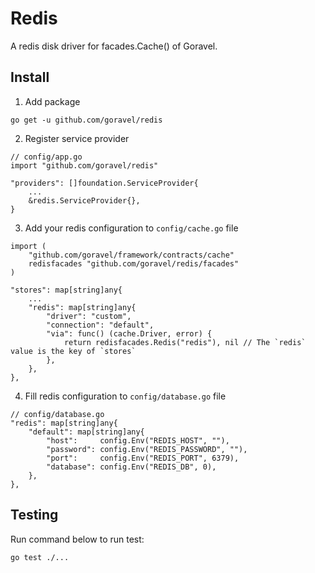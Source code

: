 # Redis

A redis disk driver for facades.Cache() of Goravel.

## Install

1. Add package

```
go get -u github.com/goravel/redis
```

2. Register service provider

```
// config/app.go
import "github.com/goravel/redis"

"providers": []foundation.ServiceProvider{
    ...
    &redis.ServiceProvider{},
}
```

3. Add your redis configuration to `config/cache.go` file

```
import (
    "github.com/goravel/framework/contracts/cache"
    redisfacades "github.com/goravel/redis/facades"
)

"stores": map[string]any{
    ...
    "redis": map[string]any{
        "driver": "custom",
        "connection": "default",
        "via": func() (cache.Driver, error) {
            return redisfacades.Redis("redis"), nil // The `redis` value is the key of `stores`
        },
    },
},
```

4. Fill redis configuration to `config/database.go` file

```
// config/database.go
"redis": map[string]any{
    "default": map[string]any{
        "host":     config.Env("REDIS_HOST", ""),
        "password": config.Env("REDIS_PASSWORD", ""),
        "port":     config.Env("REDIS_PORT", 6379),
        "database": config.Env("REDIS_DB", 0),
    },
},
```

## Testing

Run command below to run test:

```
go test ./...
```

